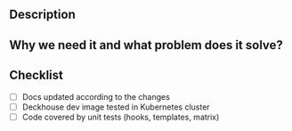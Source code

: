 ## Description
<!--- 
  Describe your changes in detail.

  Please let users know if your feature influences critical cluster components
  (restarts of ingress-controllers, control-plane, Prometheus, etc).
--->

## Why we need it and what problem does it solve?
<!---
  This is the most important paragraph. 
  You have to describe the main goal of your feature.

  If it fixes an issue, place a link to the issue here.
  
  If it fixes an obvious bug, please tell users about the impact and effect of the problem.
--->

## Checklist
<!---
  Please click the checkbox if you have already done actions from descriptions.
  
  Remember that you haven't to check all the boxes. You should check them only if it is necessary.
--->
- [ ] Docs updated according to the changes
- [ ] Deckhouse dev image tested in Kubernetes cluster
- [ ] Code covered by unit tests (hooks, templates, matrix)
